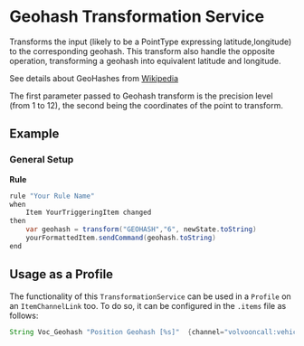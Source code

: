 # Geohash Transformation Service

Transforms the input (likely to be a PointType expressing latitude,longitude) to the corresponding geohash.
This transform also handle the opposite operation, transforming a geohash into equivalent latitude and longitude.

See details about GeoHashes from [Wikipedia](https://en.wikipedia.org/wiki/Geohash)

The first parameter passed to Geohash transform is the precision level (from 1 to 12), the second being the coordinates
of the point to transform.

## Example

### General Setup


**Rule**

```java
rule "Your Rule Name"
when
    Item YourTriggeringItem changed
then
    var geohash = transform("GEOHASH","6", newState.toString)
    yourFormattedItem.sendCommand(geohash.toString) 
end
```

## Usage as a Profile

The functionality of this `TransformationService` can be used in a `Profile` on an `ItemChannelLink` too.
To do so, it can be configured in the `.items` file as follows:

```java
String Voc_Geohash "Position Geohash [%s]"  {channel="volvooncall:vehicle:glh:XC60:position#location" [profile="transform:GEOHASH", precision="6"]}

```

